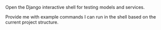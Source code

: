 Open the Django interactive shell for testing models and services.

Provide me with example commands I can run in the shell based on the current project structure.
